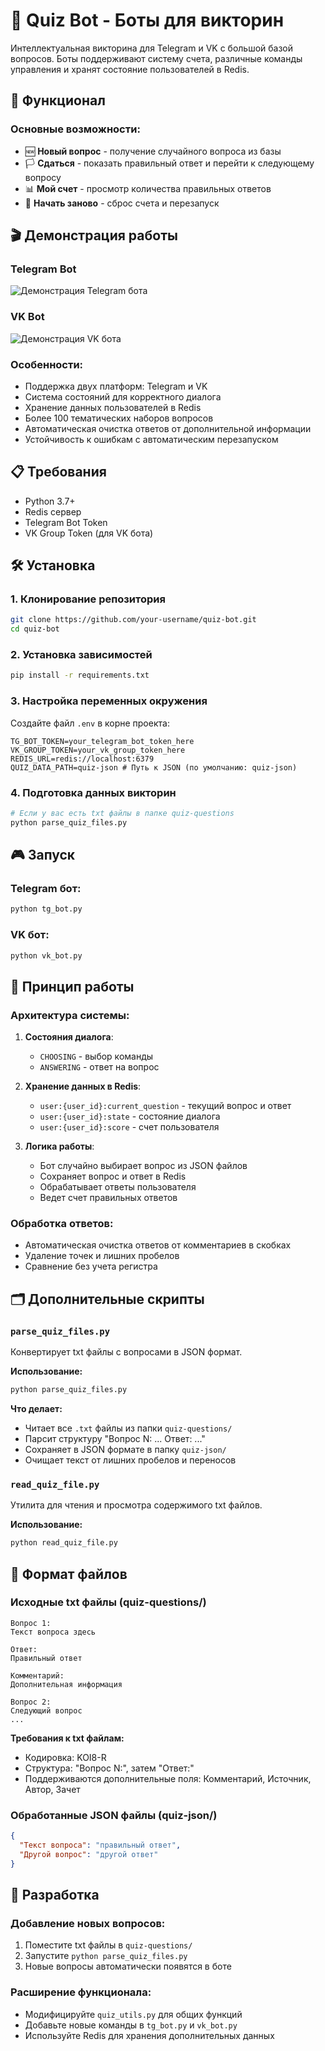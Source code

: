 # 🎯 Quiz Bot - Боты для викторин

Интеллектуальная викторина для Telegram и VK с большой базой вопросов. Боты поддерживают систему счета, различные команды управления и хранят состояние пользователей в Redis.

## 🚀 Функционал

### Основные возможности:
- 🆕 **Новый вопрос** - получение случайного вопроса из базы
- 🏳️ **Сдаться** - показать правильный ответ и перейти к следующему вопросу
- 📊 **Мой счет** - просмотр количества правильных ответов
- 🔄 **Начать заново** - сброс счета и перезапуск

## 🎬 Демонстрация работы

### Telegram Bot
![Демонстрация Telegram бота](docs/tg.gif)

### VK Bot
![Демонстрация VK бота](docs/vk.gif)

### Особенности:
- Поддержка двух платформ: Telegram и VK
- Система состояний для корректного диалога
- Хранение данных пользователей в Redis
- Более 100 тематических наборов вопросов
- Автоматическая очистка ответов от дополнительной информации
- Устойчивость к ошибкам с автоматическим перезапуском

## 📋 Требования

- Python 3.7+
- Redis сервер
- Telegram Bot Token
- VK Group Token (для VK бота)

## 🛠️ Установка

### 1. Клонирование репозитория
```bash
git clone https://github.com/your-username/quiz-bot.git
cd quiz-bot
```

### 2. Установка зависимостей
```bash
pip install -r requirements.txt
```

### 3. Настройка переменных окружения
Создайте файл `.env` в корне проекта:
```env
TG_BOT_TOKEN=your_telegram_bot_token_here
VK_GROUP_TOKEN=your_vk_group_token_here
REDIS_URL=redis://localhost:6379
QUIZ_DATA_PATH=quiz-json # Путь к JSON (по умолчанию: quiz-json)
```

### 4. Подготовка данных викторин
```bash
# Если у вас есть txt файлы в папке quiz-questions
python parse_quiz_files.py
```

## 🎮 Запуск

### Telegram бот:
```bash
python tg_bot.py
```

### VK бот:
```bash
python vk_bot.py
```

## 🔧 Принцип работы

### Архитектура системы:
1. **Состояния диалога**: 
   - `CHOOSING` - выбор команды
   - `ANSWERING` - ответ на вопрос

2. **Хранение данных в Redis**:
   - `user:{user_id}:current_question` - текущий вопрос и ответ
   - `user:{user_id}:state` - состояние диалога
   - `user:{user_id}:score` - счет пользователя

3. **Логика работы**:
   - Бот случайно выбирает вопрос из JSON файлов
   - Сохраняет вопрос и ответ в Redis
   - Обрабатывает ответы пользователя
   - Ведет счет правильных ответов

### Обработка ответов:
- Автоматическая очистка ответов от комментариев в скобках
- Удаление точек и лишних пробелов
- Сравнение без учета регистра

## 🗂️ Дополнительные скрипты

### `parse_quiz_files.py`
Конвертирует txt файлы с вопросами в JSON формат.

**Использование:**
```bash
python parse_quiz_files.py
```

**Что делает:**
- Читает все `.txt` файлы из папки `quiz-questions/`
- Парсит структуру "Вопрос N: ... Ответ: ..."
- Сохраняет в JSON формате в папку `quiz-json/`
- Очищает текст от лишних пробелов и переносов

### `read_quiz_file.py`
Утилита для чтения и просмотра содержимого txt файлов.

**Использование:**
```bash
python read_quiz_file.py
```

## 📄 Формат файлов

### Исходные txt файлы (quiz-questions/)
```
Вопрос 1:
Текст вопроса здесь

Ответ:
Правильный ответ

Комментарий:
Дополнительная информация

Вопрос 2:
Следующий вопрос
...
```

**Требования к txt файлам:**
- Кодировка: KOI8-R
- Структура: "Вопрос N:", затем "Ответ:"
- Поддерживаются дополнительные поля: Комментарий, Источник, Автор, Зачет

### Обработанные JSON файлы (quiz-json/)
```json
{
  "Текст вопроса": "правильный ответ",
  "Другой вопрос": "другой ответ"
}
```

## 🤝 Разработка

### Добавление новых вопросов:
1. Поместите txt файлы в `quiz-questions/`
2. Запустите `python parse_quiz_files.py`
3. Новые вопросы автоматически появятся в боте

### Расширение функционала:
- Модифицируйте `quiz_utils.py` для общих функций
- Добавьте новые команды в `tg_bot.py` и `vk_bot.py`
- Используйте Redis для хранения дополнительных данных
